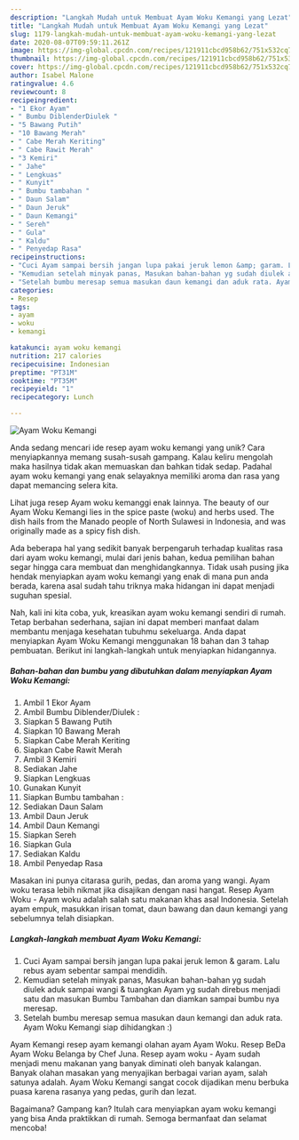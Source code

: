 ```yaml
---
description: "Langkah Mudah untuk Membuat Ayam Woku Kemangi yang Lezat"
title: "Langkah Mudah untuk Membuat Ayam Woku Kemangi yang Lezat"
slug: 1179-langkah-mudah-untuk-membuat-ayam-woku-kemangi-yang-lezat
date: 2020-08-07T09:59:11.261Z
image: https://img-global.cpcdn.com/recipes/121911cbcd958b62/751x532cq70/ayam-woku-kemangi-foto-resep-utama.jpg
thumbnail: https://img-global.cpcdn.com/recipes/121911cbcd958b62/751x532cq70/ayam-woku-kemangi-foto-resep-utama.jpg
cover: https://img-global.cpcdn.com/recipes/121911cbcd958b62/751x532cq70/ayam-woku-kemangi-foto-resep-utama.jpg
author: Isabel Malone
ratingvalue: 4.6
reviewcount: 8
recipeingredient:
- "1 Ekor Ayam"
- " Bumbu DiblenderDiulek "
- "5 Bawang Putih"
- "10 Bawang Merah"
- " Cabe Merah Keriting"
- " Cabe Rawit Merah"
- "3 Kemiri"
- " Jahe"
- " Lengkuas"
- " Kunyit"
- " Bumbu tambahan "
- " Daun Salam"
- " Daun Jeruk"
- " Daun Kemangi"
- " Sereh"
- " Gula"
- " Kaldu"
- " Penyedap Rasa"
recipeinstructions:
- "Cuci Ayam sampai bersih jangan lupa pakai jeruk lemon &amp; garam. Lalu rebus ayam sebentar sampai mendidih."
- "Kemudian setelah minyak panas, Masukan bahan-bahan yg sudah diulek aduk sampai wangi &amp; tuangkan Ayam yg sudah direbus menjadi satu dan masukan Bumbu Tambahan dan diamkan sampai bumbu nya meresap."
- "Setelah bumbu meresap semua masukan daun kemangi dan aduk rata. Ayam Woku Kemangi siap dihidangkan :)"
categories:
- Resep
tags:
- ayam
- woku
- kemangi

katakunci: ayam woku kemangi 
nutrition: 217 calories
recipecuisine: Indonesian
preptime: "PT31M"
cooktime: "PT35M"
recipeyield: "1"
recipecategory: Lunch

---
```



![Ayam Woku Kemangi](https://img-global.cpcdn.com/recipes/121911cbcd958b62/751x532cq70/ayam-woku-kemangi-foto-resep-utama.jpg)

Anda sedang mencari ide resep ayam woku kemangi yang unik? Cara menyiapkannya memang susah-susah gampang. Kalau keliru mengolah maka hasilnya tidak akan memuaskan dan bahkan tidak sedap. Padahal ayam woku kemangi yang enak selayaknya memiliki aroma dan rasa yang dapat memancing selera kita.

Lihat juga resep Ayam woku kemanggi enak lainnya. The beauty of our Ayam Woku Kemangi lies in the spice paste (woku) and herbs used. The dish hails from the Manado people of North Sulawesi in Indonesia, and was originally made as a spicy fish dish.

Ada beberapa hal yang sedikit banyak berpengaruh terhadap kualitas rasa dari ayam woku kemangi, mulai dari jenis bahan, kedua pemilihan bahan segar hingga cara membuat dan menghidangkannya. Tidak usah pusing jika hendak menyiapkan ayam woku kemangi yang enak di mana pun anda berada, karena asal sudah tahu triknya maka hidangan ini dapat menjadi suguhan spesial.


Nah, kali ini kita coba, yuk, kreasikan ayam woku kemangi sendiri di rumah. Tetap berbahan sederhana, sajian ini dapat memberi manfaat dalam membantu menjaga kesehatan tubuhmu sekeluarga. Anda dapat menyiapkan Ayam Woku Kemangi menggunakan 18 bahan dan 3 tahap pembuatan. Berikut ini langkah-langkah untuk menyiapkan hidangannya.

<!--inarticleads1-->

##### Bahan-bahan dan bumbu yang dibutuhkan dalam menyiapkan Ayam Woku Kemangi:

1. Ambil 1 Ekor Ayam
1. Ambil  Bumbu Diblender/Diulek :
1. Siapkan 5 Bawang Putih
1. Siapkan 10 Bawang Merah
1. Siapkan  Cabe Merah Keriting
1. Siapkan  Cabe Rawit Merah
1. Ambil 3 Kemiri
1. Sediakan  Jahe
1. Siapkan  Lengkuas
1. Gunakan  Kunyit
1. Siapkan  Bumbu tambahan :
1. Sediakan  Daun Salam
1. Ambil  Daun Jeruk
1. Ambil  Daun Kemangi
1. Siapkan  Sereh
1. Siapkan  Gula
1. Sediakan  Kaldu
1. Ambil  Penyedap Rasa


Masakan ini punya citarasa gurih, pedas, dan aroma yang wangi. Ayam woku terasa lebih nikmat jika disajikan dengan nasi hangat. Resep Ayam Woku - Ayam woku adalah salah satu makanan khas asal Indonesia. Setelah ayam empuk, masukkan irisan tomat, daun bawang dan daun kemangi yang sebelumnya telah disiapkan. 

<!--inarticleads2-->

##### Langkah-langkah membuat Ayam Woku Kemangi:

1. Cuci Ayam sampai bersih jangan lupa pakai jeruk lemon &amp; garam. Lalu rebus ayam sebentar sampai mendidih.
1. Kemudian setelah minyak panas, Masukan bahan-bahan yg sudah diulek aduk sampai wangi &amp; tuangkan Ayam yg sudah direbus menjadi satu dan masukan Bumbu Tambahan dan diamkan sampai bumbu nya meresap.
1. Setelah bumbu meresap semua masukan daun kemangi dan aduk rata. Ayam Woku Kemangi siap dihidangkan :)


Ayam Kemangi resep ayam kemangi olahan ayam Ayam Woku. Resep BeDa Ayam Woku Belanga by Chef Juna. Resep ayam woku - Ayam sudah menjadi menu makanan yang banyak diminati oleh banyak kalangan. Banyak olahan masakan yang menyajikan berbagai varian ayam, salah satunya adalah. Ayam Woku Kemangi sangat cocok dijadikan menu berbuka puasa karena rasanya yang pedas, gurih dan lezat. 

Bagaimana? Gampang kan? Itulah cara menyiapkan ayam woku kemangi yang bisa Anda praktikkan di rumah. Semoga bermanfaat dan selamat mencoba!
